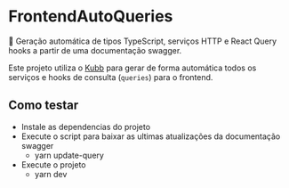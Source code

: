 # FrontendAutoQueries

🚀 Geração automática de tipos TypeScript, serviços HTTP e React Query hooks a partir de uma documentação swagger.

Este projeto utiliza o [Kubb](https://kubb.dev/) para gerar de forma automática todos os serviços e hooks de consulta (`queries`) para o frontend.


## Como testar
- Instale as dependencias do projeto
- Execute o script para baixar as ultimas atualizações da documentação swagger
    - yarn update-query 
- Execute o projeto
    - yarn dev